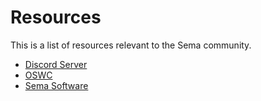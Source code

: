 # Resources

This is a list of resources relevant to the Sema community.

- [Discord Server](https://discord.gg/7pbCBWvRNq)
- [OSWC](https://www.oswc.is/)
- [Sema Software](https://www.semasoftware.com/)
